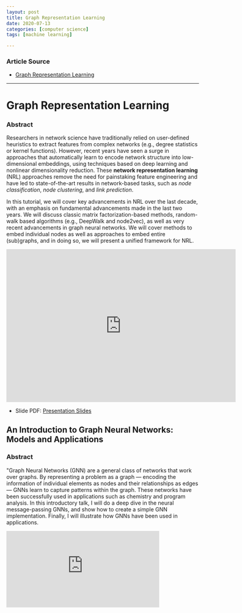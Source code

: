 ```yaml
---
layout: post
title: Graph Representation Learning
date: 2020-07-13
categories: [computer science]
tags: [machine learning]

---
```


### Article Source
* [Graph Representation Learning](https://www.youtube.com/watch?v=YrhBZUtgG4E)

----


# Graph Representation Learning


### Abstract

Researchers in network science have traditionally relied on user-defined heuristics to extract features from complex networks (e.g., degree statistics or kernel functions). However, recent years have seen a surge in approaches that automatically learn to encode network structure into low-dimensional embeddings, using techniques based on deep learning and nonlinear dimensionality reduction. These **network representation learning** (NRL) approaches remove the need for painstaking feature engineering and have led to state-of-the-art results in network-based tasks, such as *node classification*, *node clustering*, and *link prediction*.

In this tutorial, we will cover key advancements in NRL over the last decade, with an emphasis on fundamental advancements made in the last two years. We will discuss classic matrix factorization-based methods, random-walk based algorithms (e.g., DeepWalk and node2vec), as well as very recent advancements in graph neural networks. We will cover methods to embed individual nodes as well as approaches to embed entire (sub)graphs, and in doing so, we will present a unified framework for NRL.

<iframe width="600" height="400" src="https://www.youtube.com/embed/YrhBZUtgG4E" frameborder="0" allow="accelerometer; autoplay; encrypted-media; gyroscope; picture-in-picture" allowfullscreen></iframe>

* Slide PDF: [Presentation Slides](http://snap.stanford.edu/proj/embeddings-www/index.html#materials)

## An Introduction to Graph Neural Networks: Models and Applications

### Abstract 

"Graph Neural Networks (GNN) are a general class of networks that work over graphs. By representing a problem as a graph — encoding the information of individual elements as nodes and their relationships as edges — GNNs learn to capture patterns within the graph. These networks have been successfully used in applications such as chemistry and program analysis. In this introductory talk, I will do a deep dive in the neural message-passing GNNs, and show how to create a simple GNN implementation. Finally, I will illustrate how GNNs have been used in applications.

<iframe width="400" height="200" src="https://www.youtube.com/embed/zCEYiCxrL_0" frameborder="0" allow="accelerometer; autoplay; encrypted-media; gyroscope; picture-in-picture" allowfullscreen></iframe>
